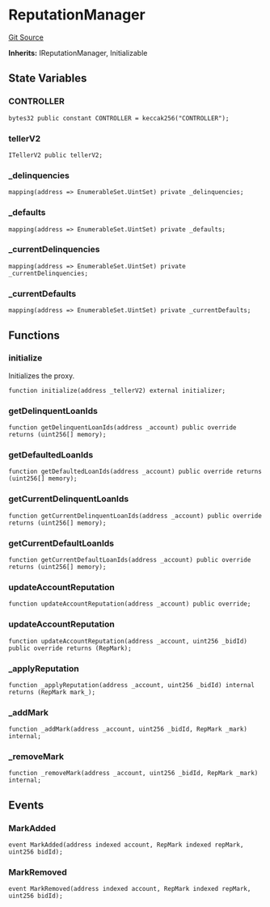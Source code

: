 # ReputationManager
[Git Source](https://github.com/teller-protocol/teller-protocol-v2/blob/f4bf5a00ae7113b0344876c13db9b3dd705154f6/contracts/ReputationManager.sol)

**Inherits:**
IReputationManager, Initializable


## State Variables
### CONTROLLER

```solidity
bytes32 public constant CONTROLLER = keccak256("CONTROLLER");
```


### tellerV2

```solidity
ITellerV2 public tellerV2;
```


### _delinquencies

```solidity
mapping(address => EnumerableSet.UintSet) private _delinquencies;
```


### _defaults

```solidity
mapping(address => EnumerableSet.UintSet) private _defaults;
```


### _currentDelinquencies

```solidity
mapping(address => EnumerableSet.UintSet) private _currentDelinquencies;
```


### _currentDefaults

```solidity
mapping(address => EnumerableSet.UintSet) private _currentDefaults;
```


## Functions
### initialize

Initializes the proxy.


```solidity
function initialize(address _tellerV2) external initializer;
```

### getDelinquentLoanIds


```solidity
function getDelinquentLoanIds(address _account) public override returns (uint256[] memory);
```

### getDefaultedLoanIds


```solidity
function getDefaultedLoanIds(address _account) public override returns (uint256[] memory);
```

### getCurrentDelinquentLoanIds


```solidity
function getCurrentDelinquentLoanIds(address _account) public override returns (uint256[] memory);
```

### getCurrentDefaultLoanIds


```solidity
function getCurrentDefaultLoanIds(address _account) public override returns (uint256[] memory);
```

### updateAccountReputation


```solidity
function updateAccountReputation(address _account) public override;
```

### updateAccountReputation


```solidity
function updateAccountReputation(address _account, uint256 _bidId) public override returns (RepMark);
```

### _applyReputation


```solidity
function _applyReputation(address _account, uint256 _bidId) internal returns (RepMark mark_);
```

### _addMark


```solidity
function _addMark(address _account, uint256 _bidId, RepMark _mark) internal;
```

### _removeMark


```solidity
function _removeMark(address _account, uint256 _bidId, RepMark _mark) internal;
```

## Events
### MarkAdded

```solidity
event MarkAdded(address indexed account, RepMark indexed repMark, uint256 bidId);
```

### MarkRemoved

```solidity
event MarkRemoved(address indexed account, RepMark indexed repMark, uint256 bidId);
```

